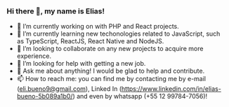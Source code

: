 ### Hi there 👋, my name is Elias!


- 🔭 I’m currently working on with PHP and React projects.
- 🌱 I’m currently learning new techonologies related to JavaScript, such as TypeScript, ReactJS, React Native and NodeJS.
- 👯 I’m looking to collaborate on any new projects to acquire more experience.
- 🤔 I’m looking for help with getting a new job.
- 💬 Ask me about anything! I would be glad to help and contribute.
- 📫 How to reach me: you can find me by contacting me by e-mail (eli.bueno9@gmail.com), Linked In (https://www.linkedin.com/in/elias-bueno-5b089a1b0/) and even by whatsapp (+55 12 99784-7056)!
